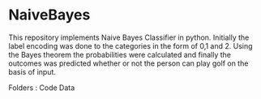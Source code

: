 # NaiveBayes
This repository implements Naive Bayes Classifier in python.
Initially the label encoding was done to the categories in the form of 0,1 and 2.
Using the Bayes theorem the probabilities were calculated and finally the outcomes was predicted whether or not the person can play golf on the basis of input.

Folders :
Code 
Data

